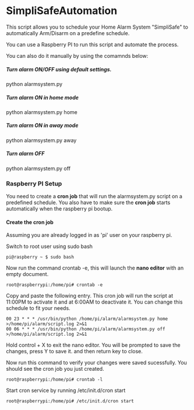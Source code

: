 # SimpliSafeAutomation
This script allows you to schedule your Home Alarm System "SimpliSafe" to automatically Arm/Disarm on a predefine schedule.

You can use a Raspberry PI to run this script and automate the process.

You can also do it manually by using the comamnds below:

##### Turn alarm ON/OFF using default settings.
python alarmsystem.py

##### Turn alarm ON in home mode
python alarmsystem.py home

##### Turn alarm ON in away mode
python alarmsystem.py away

##### Turn alarm OFF
python alarmsystem.py off

### Raspberry PI Setup

You need to create a <b>cron job</b> that will run the alarmsystem.py script on a predefined schedule.  You also have to make sure the <b>cron job</b> starts automatically when the raspberry pi bootup.

#### Create the cron job
Assuming you are already logged in as 'pi' user on your raspberry pi.

Switch to root user using sudo bash
```
pi@raspberry ~ $ sudo bash 
```

Now run the command crontab -e, this will launch the <b>nano editor</b> with an empty document.
```
root@raspberrypi:/home/pi# crontab -e
```

Copy and paste the following entry. This cron job will run the script at 11:00PM to activate it and at 6:00AM to deactivate it. You can change this schedule to fit your needs.
```
00 23 * * * /usr/bin/python /home/pi/alarm/alarmsystem.py home >/home/pi/alarm/script.log 2>&1
00 06 * * * /usr/bin/python /home/pi/alarm/alarmsystem.py off >/home/pi/alarm/script.log 2>&1
```
Hold control + X to exit the nano editor. You will be prompted to save the changes, press Y to save it. and then return key to close.

Now run this command to verify your changes were saved sucessfully.  You should see the cron job you just created.
```
root@raspberrypi:/home/pi# crontab -l
```

Start cron service by running /etc/init.d/cron start
```
root@raspberrypi:/home/pi# /etc/init.d/cron start
```
